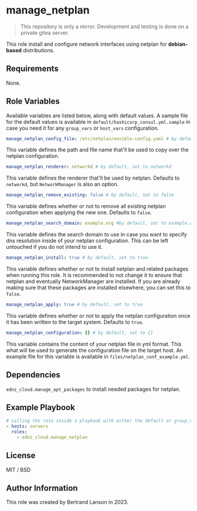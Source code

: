 manage_netplan
=========
> This repository is only a mirror. Development and testing is done on a private gitea server.

This role install and configure network interfaces using netplan for **debian-based** distributions.

Requirements
------------

None.

Role Variables
--------------

Available variables are listed below, along with default values. A sample file for the default values is available in `default/hashicorp_consul.yml.sample` in case you need it for any `group_vars` or `host_vars` configuration.

```yaml
manage_netplan_config_file: /etc/netplan/ansible-config.yaml # by default, set to /etc/netplan/ansible-config.yaml
```
This variable defines the path and file name that'll be used to copy over the netplan configuration.

```yaml
manage_netplan_renderer: networkd # by default, set to networkd
```
This variable defines the renderer that'll be used by netplan. Defaults to `networkd`, but `NetworkManager` is also an option.

```yaml
manage_netplan_remove_existing: false # by default, set to false
```
This variable defines whether or not to remove all existing netplan configuration when applying the new one. Defaults to `false`.

```yaml
manage_netplan_search_domain: example.org #by default, set to example.org
```
This variable defines the search domain to use in case you want to specify dns resolution inside of your netplan configuration. This can be left untouched if you do not intend to use it.

```yaml
manage_netplan_install: true # by default, set to true
```
This variable defines whether or not to install netplan and related packages when running this role. It is recommended to not change it to ensure that netplan and eventually NetworkManager are installed. If you are already making sure that these packages are installed elsewhere, you can set this to `false`.

```yaml
manage_netplan_apply: true # by default, set to true
```
This variable defines whether or not to apply the netplan configuration once it has been written to the target system. Defaults to `true`.

```yaml
manage_netplan_configuration: {} # by default, set to {}
```
This variable contains the content of your netplan file in yml format. This what will be used to generate the configuration file on the target host. An example file for this variable is available in `files/netplan_conf_example.yml`.

Dependencies
------------

`ednz_cloud.manage_apt_packages` to install needed packages for netplan.

Example Playbook
----------------

```yaml
# calling the role inside a playbook with either the default or group_vars/host_vars
- hosts: servers
  roles:
    - ednz_cloud.manage_netplan
```

License
-------

MIT / BSD

Author Information
------------------

This role was created by Bertrand Lanson in 2023.

